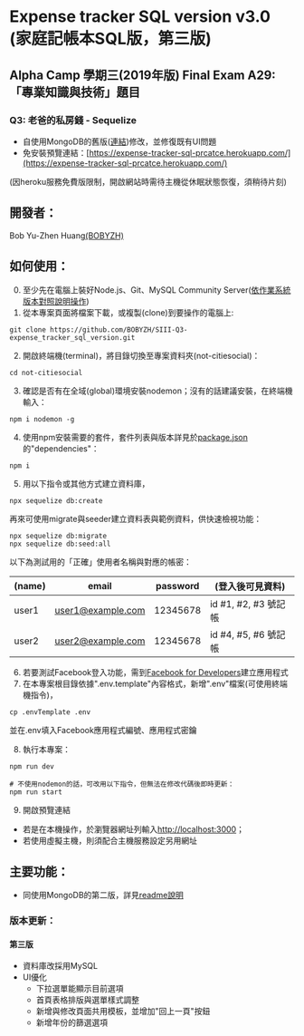 # Expense tracker SQL version v3.0 (家庭記帳本SQL版，第三版)

## Alpha Camp 學期三(2019年版) Final Exam A29: 「專業知識與技術」題目
### Q3: 老爸的私房錢 - Sequelize
- 自使用MongoDB的舊版([連結](https://github.com/BOBYZH/expense_tracker_mongodb_version))修改，並修復既有UI問題
- 免安裝預覽連結：[https://expense-tracker-sql-prcatce.herokuapp.com/](https://expense-tracker-sql-prcatce.herokuapp.com/)

(因heroku服務免費版限制，開啟網站時需待主機從休眠狀態恢復，須稍待片刻)

## 開發者：
Bob Yu-Zhen Huang[(BOBYZH)](https://github.com/BOBYZH)

## 如何使用：
0. 至少先在電腦上裝好Node.js、Git、MySQL Community  Server([依作業系統版本對照說明操作](https://dev.mysql.com/downloads/mysql/))
1. 從本專案頁面將檔案下載，或複製(clone)到要操作的電腦上:
```
git clone https://github.com/BOBYZH/SIII-Q3-expense_tracker_sql_version.git
```
2. 開啟終端機(terminal)，將目錄切換至專案資料夾(not-citiesocial)：
```
cd not-citiesocial
```
3. 確認是否有在全域(global)環境安裝nodemon；沒有的話建議安裝，在終端機輸入：
```
npm i nodemon -g
```
4. 使用npm安裝需要的套件，套件列表與版本詳見於[package.json](https://github.com/BOBYZH/not-citiesocial/blob/master/package.json)的"dependencies"：
```
npm i 
```
5. 用以下指令或其他方式建立資料庫，
```
npx sequelize db:create
```
再來可使用migrate與seeder建立資料表與範例資料，供快速檢視功能：
```
npx sequelize db:migrate
npx sequelize db:seed:all
```
以下為測試用的「正確」使用者名稱與對應的帳密：

|(name) | email              | password | (登入後可見資料)     |
| ------| -------------------| ---------| --------------------|
| user1 | user1@example.com  | 12345678 | id #1, #2, #3 號記帳 |
| user2 | user2@example.com  | 12345678 | id #4, #5, #6 號記帳 |
6. 若要測試Facebook登入功能，需到[Facebook for Developers](https://developers.facebook.com/)建立應用程式
7. 在本專案根目錄依據".env.template"內容格式，新增".env"檔案(可使用終端機指令)，
```
cp .envTemplate .env
```
並在.env填入Facebook應用程式編號、應用程式密鑰

8. 執行本專案：
```
npm run dev

# 不使用nodemon的話，可改用以下指令，但無法在修改代碼後即時更新：
npm run start
```
9. 開啟預覽連結
- 若是在本機操作，於瀏覽器網址列輸入[http://localhost:3000](http://localhost:3000)；
- 若使用虛擬主機，則須配合主機服務設定另用網址

## 主要功能：
- 同使用MongoDB的第二版，詳見[readme說明](https://github.com/BOBYZH/expense_tracker_mongodb_version#%E4%B8%BB%E8%A6%81%E5%8A%9F%E8%83%BD)
### 版本更新：
#### 第三版
- 資料庫改採用MySQL
- UI優化
  - 下拉選單能顯示目前選項
  - 首頁表格排版與選單樣式調整
  - 新增與修改頁面共用模板，並增加"回上一頁"按鈕
  - 新增年份的篩選選項
